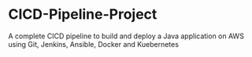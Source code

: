 # CICD-Pipeline-Project
A complete CICD pipeline to build and deploy a Java application on AWS using Git, Jenkins, Ansible, Docker and Kuebernetes
